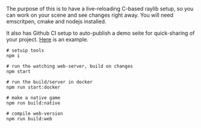 The purpose of this is to have a live-reloading C-based raylib setup, so you can work on your scene and see changes right away. You will need emscritpen, cmake and nodejs installed.

It also has Github CI setup to auto-publish a demo seite for quick-sharing of your project. [Here](https://konsumer.js.org/raylib-live) is an example.

```
# setuip tools
npm i

# run the watching web-server, build on changes
npm start

# run the build/server in docker
npm run start:docker

# make a native game
npm run build:native

# compile web-version
npm run build:web
```